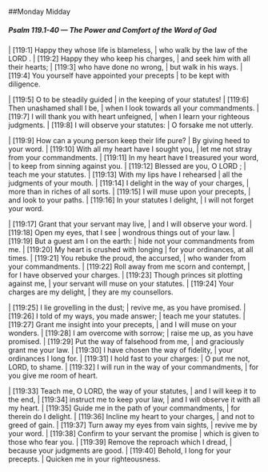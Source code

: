 ##Monday Midday

##### Psalm 119.1-40 — The Power and Comfort of the Word of God #####

|   [119:1] Happy they whose life is blameless,
|    who walk by the law of the LORD .
|   [119:2] Happy they who keep his charges,
|    and seek him with all their hearts;
|   [119:3] who have done no wrong,
|    but walk in his ways.
|   [119:4] You yourself have appointed your precepts
|    to be kept with diligence.

|   [119:5] O to be steadily guided
|    in the keeping of your statutes!
|   [119:6] Then unashamed shall I be,
|    when I look towards all your commandments.
|   [119:7] I will thank you with heart unfeigned,
|    when I learn your righteous judgments.
|   [119:8] I will observe your statutes:
|    O forsake me not utterly.

|   [119:9] How can a young person keep their life pure?
|    By giving heed to your word.
|   [119:10] With all my heart have I sought you,
|    let me not stray from your commandments.
|   [119:11] In my heart have I treasured your word,
|    to keep from sinning against you.
|   [119:12] Blessed are you, O LORD ;
|    teach me your statutes.
|   [119:13] With my lips have I rehearsed
|    all the judgments of your mouth.
|   [119:14] I delight in the way of your charges,
|    more than in riches of all sorts.
|   [119:15] I will muse upon your precepts,
|    and look to your paths.
|   [119:16] In your statutes I delight,
|    I will not forget your word.

|   [119:17] Grant that your servant may live,
|    and I will observe your word.
|   [119:18] Open my eyes, that I see
|    wondrous things out of your law.
|   [119:19] But a guest am I on the earth:
|    hide not your commandments from me.
|   [119:20] My heart is crushed with longing
|    for your ordinances, at all times.
|   [119:21] You rebuke the proud, the accursed,
|    who wander from your commandments.
|   [119:22] Roll away from me scorn and contempt,
|    for I have observed your charges.
|   [119:23] Though princes sit plotting against me,
|    your servant will muse on your statutes.
|   [119:24] Your charges are my delight,
|    they are my counsellors.

|   [119:25] I lie grovelling in the dust;
|    revive me, as you have promised.
|   [119:26] I told of my ways, you made answer;
|    teach me your statutes.
|   [119:27] Grant me insight into your precepts,
|    and I will muse on your wonders.
|   [119:28] I am overcome with sorrow;
|    raise me up, as you have promised.
|   [119:29] Put the way of falsehood from me,
|    and graciously grant me your law.
|   [119:30] I have chosen the way of fidelity,
|    your ordinances I long for.
|   [119:31] I hold fast to your charges:
|    O put me not, LORD, to shame.
|   [119:32] I will run in the way of your commandments,
|    for you give me room of heart.

|   [119:33] Teach me, O LORD, the way of your statutes,
|    and I will keep it to the end,
|   [119:34] instruct me to keep your law,
|    and I will observe it with all my heart.
|   [119:35] Guide me in the path of your commandments,
|    for therein do I delight.
|   [119:36] Incline my heart to your charges,
|    and not to greed of gain.
|   [119:37] Turn away my eyes from vain sights,
|    revive me by your word.
|   [119:38] Confirm to your servant the promise
|    which is given to those who fear you.
|   [119:39] Remove the reproach which I dread,
|    because your judgments are good.
|   [119:40] Behold, I long for your precepts.
|    Quicken me in your righteousness.

